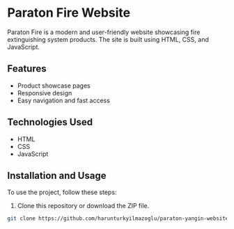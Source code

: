# Paraton Fire Website

Paraton Fire is a modern and user-friendly website showcasing fire extinguishing system products. The site is built using HTML, CSS, and JavaScript.

## Features

- Product showcase pages  
- Responsive design  
- Easy navigation and fast access  

## Technologies Used

- HTML  
- CSS  
- JavaScript  

## Installation and Usage

To use the project, follow these steps:

1. Clone this repository or download the ZIP file.

```bash
git clone https://github.com/harunturkyilmazoglu/paraton-yangin-website.git
